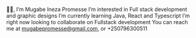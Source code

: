 👋👋, I’m Mugabe Ineza Promesse
 I’m interested in Full stack development and graphic designs
 I’m currently learning Java, React and Typescript
 I’m right now looking to collaborate on Fullstack development
 You can reach me at mugabepromesse@gmail.com, or +250796300511



